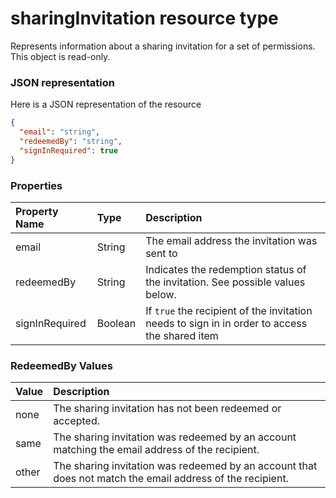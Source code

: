 # sharingInvitation resource type

Represents information about a sharing invitation for a set of permissions. This object is read-only.

### JSON representation

Here is a JSON representation of the resource

<!-- {
  "blockType": "resource",
  "optionalProperties": [

  ],
  "@odata.type": "microsoft.graph.sharinginvitation"
}-->

```json
{
  "email": "string",
  "redeemedBy": "string",
  "signInRequired": true
}

```
### Properties
| Property Name  | Type    | Description                                                                                   |
|:---------------|:--------|:----------------------------------------------------------------------------------------------|
| email          | String  | The email address the invitation was sent to                                                  |
| redeemedBy     | String  | Indicates the redemption status of the invitation. See possible values below.                 |
| signInRequired | Boolean | If `true` the recipient of the invitation needs to sign in in order to access the shared item |

### RedeemedBy Values
| Value | Description                                                                                               |
|:------|:----------------------------------------------------------------------------------------------------------|
| none  | The sharing invitation has not been redeemed or accepted.                                                 |
| same  | The sharing invitation was redeemed by an account matching the email address of the recipient.            |
| other | The sharing invitation was redeemed by an account that does not match the email address of the recipient. |

<!-- uuid: 8fcb5dbc-d5aa-4681-8e31-b001d5168d79
2015-10-25 14:57:30 UTC -->
<!-- {
  "type": "#page.annotation",
  "description": "sharingInvitation resource",
  "keywords": "",
  "section": "documentation",
  "tocPath": ""
}-->